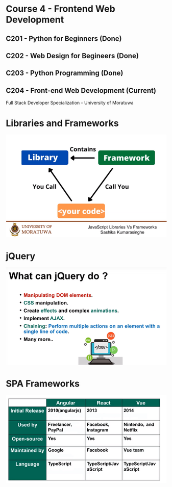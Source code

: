 # Course 4 -  Frontend Web Development

## C201 - Python for Beginners (Done)
## C202 - Web Design for Begineers (Done)
## C203 - Python Programming (Done)
## C204 - Front-end Web Development (Current)

Full Stack Developer Specialization - University of Moratuwa

# Libraries and Frameworks

![Lib or Framework](lib-frame.png)

# jQuery

![jQuery Can](jquery-can.png)

# SPA Frameworks

![SPAs](spa-frames.png)
